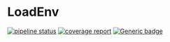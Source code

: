 # LoadEnv

[![pipeline status](https://internal.gitlab.server/trilinos-devops-consolidation/code/loadenv/badges/master/pipeline.svg)](https://internal.gitlab.server/trilinos-devops-consolidation/code/loadenv/-/commits/master)
[![coverage report](https://internal.gitlab.server/trilinos-devops-consolidation/code/loadenv/badges/master/coverage.svg)](https://internal.gitlab.server/trilinos-devops-consolidation/code/loadenv/-/commits/master)
[![Generic badge](https://img.shields.io/badge/docs-latest-green.svg)](http://10.202.35.89:8080/LoadEnv/doc/index.html)
